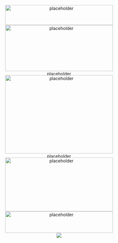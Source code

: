 <div align="center">
  <img src="https://github.com/user-attachments/assets/97d55411-be54-472a-9746-1bcff286cf38" alt="placeholder" width="350" height="65">
</div>

<div align="center">
  <img src="https://github.com/user-attachments/assets/8d4a385c-b8f6-428c-a746-c2f9e0de585c" alt="placeholder" width="350" height="150">
</div>

<div align="center">
  <img src="https://github.com/user-attachments/assets/a8af7640-1f04-44e5-b128-e960b2f75356"alt="placeholder" width="355" height="13">
</div>

<div align="center">
  <img src="https://github.com/user-attachments/assets/461193df-f0be-4ad4-89f3-a31dcfc3cb9e" alt="placeholder" width="350" height="255">
</div>

<div align="center">
  <img src="https://github.com/user-attachments/assets/a8af7640-1f04-44e5-b128-e960b2f75356"alt="placeholder" width="355" height="13">
</div>

<div align="center">
  <img src="https://github.com/user-attachments/assets/c0cde43f-2be7-4e4f-8489-e54b37e145d8" alt="placeholder" width="350" height="175">
</div>

<div align="center">
  <img src="https://github.com/user-attachments/assets/ff01f39d-e4cf-49b0-8f7e-aa9f410d4717" alt="placeholder" width="350" height="70">
</div>

<div align="center">
  <img src="https://komarev.com/ghpvc/?username=jezabellamae&abbreviated=true">
</div>
